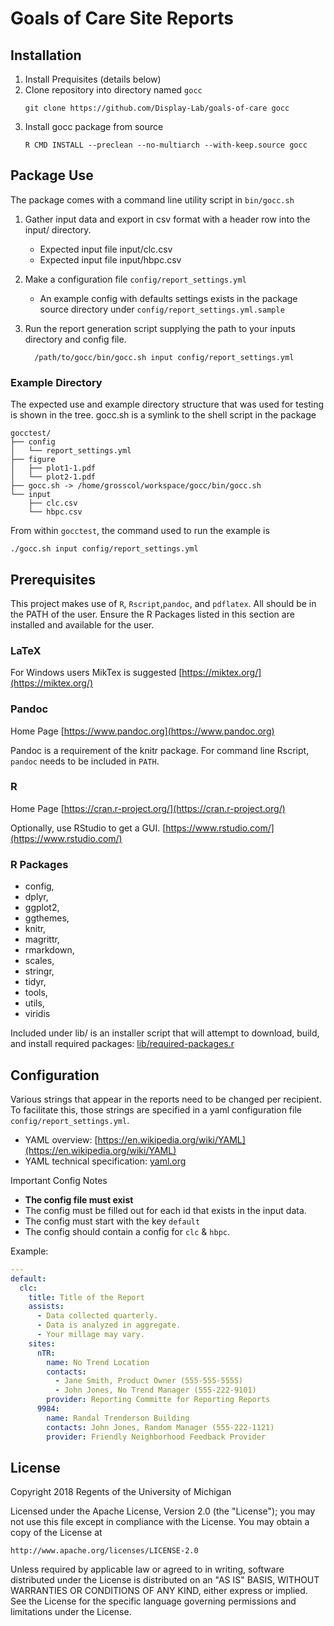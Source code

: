 # Goals of Care Site Reports

## Installation

1. Install Prequisites (details below)
1. Clone repository into directory named `gocc`
    ```
    git clone https://github.com/Display-Lab/goals-of-care gocc
    ```
1. Install gocc package from source
    ```
    R CMD INSTALL --preclean --no-multiarch --with-keep.source gocc
    ```

## Package Use
The package comes with a command line utility script in `bin/gocc.sh`
1. Gather input data and export in csv format with a header row into the input/ directory.
    - Expected input file input/clc.csv
    - Expected input file input/hbpc.csv

1. Make a configuration file `config/report_settings.yml`
    - An example config with defaults settings exists in the package source directory under `config/report_settings.yml.sample`

1. Run the report generation script supplying the path to your inputs directory and config file.
    ```console
      /path/to/gocc/bin/gocc.sh input config/report_settings.yml
    ```

### Example Directory
The expected use and example directory structure that was used for testing is shown in the tree.
gocc.sh is a symlink to the shell script in the package
```
gocctest/
├── config
│   └── report_settings.yml
├── figure
│   ├── plot1-1.pdf
│   └── plot2-1.pdf
├── gocc.sh -> /home/grosscol/workspace/gocc/bin/gocc.sh
└── input
    ├── clc.csv
    └── hbpc.csv
```
From within `gocctest`, the command used to run the example is
```console
./gocc.sh input config/report_settings.yml
```

## Prerequisites
This project makes use of `R`, `Rscript`,`pandoc`, and `pdflatex`.
All should be in the PATH of the user. 
Ensure the R Packages listed in this section are installed and available for the user. 

### LaTeX
For Windows users MikTex is suggested [https://miktex.org/](https://miktex.org/)

### Pandoc
Home Page [https://www.pandoc.org](https://www.pandoc.org)

Pandoc is a requirement of the knitr package.  For command line Rscript, `pandoc` needs to be included in `PATH`.

### R
Home Page [https://cran.r-project.org/](https://cran.r-project.org/)

Optionally, use RStudio to get a GUI. [https://www.rstudio.com/](https://www.rstudio.com/)

### R Packages
- config,
- dplyr,
- ggplot2,
- ggthemes,
- knitr,
- magrittr,
- rmarkdown,
- scales,
- stringr,
- tidyr,
- tools,
- utils,
- viridis

Included under lib/ is an installer script that will attempt to download, build, and install required packages: [lib/required-packages.r](lib/required-packages.r)

## Configuration
Various strings that appear in the reports need to be changed per recipient.
To facilitate this, those strings are specified in a yaml configuration file `config/report_settings.yml`.
- YAML overview: [https://en.wikipedia.org/wiki/YAML](https://en.wikipedia.org/wiki/YAML)
- YAML technical specification: [yaml.org](yaml.org)

Important Config Notes
- **The config file must exist**
- The config must be filled out for each id that exists in the input data.
- The config must start with the key `default`
- The config should contain a config for `clc` & `hbpc`.

Example:

```yaml
---
default:
  clc:
    title: Title of the Report
    assists:
      - Data collected quarterly.
      - Data is analyzed in aggregate.
      - Your millage may vary.
    sites:
      nTR:
        name: No Trend Location
        contacts:
          - Jane Smith, Product Owner (555-555-5555)
          - John Jones, No Trend Manager (555-222-9101)
        provider: Reporting Committe for Reporting Reports
      9984: 
        name: Randal Trenderson Building
        contacts: John Jones, Random Manager (555-222-1121)
        provider: Friendly Neighborhood Feedback Provider
```

## License
Copyright 2018 Regents of the University of Michigan

Licensed under the Apache License, Version 2.0 (the "License");
you may not use this file except in compliance with the License.
You may obtain a copy of the License at

    http://www.apache.org/licenses/LICENSE-2.0

Unless required by applicable law or agreed to in writing, software
distributed under the License is distributed on an "AS IS" BASIS,
WITHOUT WARRANTIES OR CONDITIONS OF ANY KIND, either express or implied.
See the License for the specific language governing permissions and
limitations under the License.
